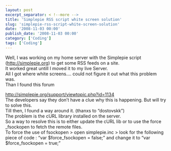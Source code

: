 ```yaml
---
layout: post
excerpt_separator: < !--more -->
title: 'Simplepie RSS script white screen solution'
slug: 'simplepie-rss-script-white-screen-solution'
date: '2008-11-03 00:00'
publish_date: '2008-11-03 00:00'
category: ['Coding']
tags: ['Coding']
---
```

Well, I was working on my home server with the Simplepie script
(<http://simplepie.org>) to get some RSS feeds on a site.  
It worked great untill I moved it to my live Server.  
All I got where white screens…. could not figure it out what this problem was.  
Than I found this forum  
  
  
<http://simplepie.org/support/viewtopic.php?id=1134>  
The developers say they don’t have a clue why this is happening. But will try
to solve this.  
Till then, I found a way around it. (thanxs to “dostovskk”)  
The problem is the cURL library installed on the server.  
So a way to resolve this is to either update the cURL lib or to use the force
_fsockopen to fetch the remote files.  
To force the use of fsockopen > open simplepie.inc > look for the following
piece of code : “var $force_fsockopen = false;” and change it to “var
$force_fsockopen = true;”

